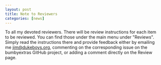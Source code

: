 ```yaml
---
layout: post
title: Note to Reviewers
categories: [news]
---
```

To all my devoted reviewers.  There will be review instructions for each item to be reviewed.  You can find those under the
main menu under "Reviews".  Simply read the instructions there and provide feedback either by emailing me [jim@dukeboys.org](mailto:jim@dukeboys.org), commenting on the corresponding issue on the bumbyextras GitHub project, or adding a comment directly on the Review page.
